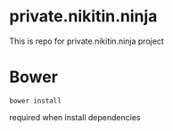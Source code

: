 # private.nikitin.ninja
This is repo for private.nikitin.ninja project
# Bower 
```
bower install
``` 
required when install dependencies
